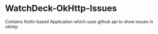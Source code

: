 # WatchDeck-OkHttp-Issues
 Contains Kotlin based Application which uses github api to show issues in okhttp
